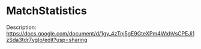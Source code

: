 # MatchStatistics

Description:
https://docs.google.com/document/d/1gy_4zTnj5gE9GteXPm4WxhVsCPEJi1zSda3tdr7ygIo/edit?usp=sharing

